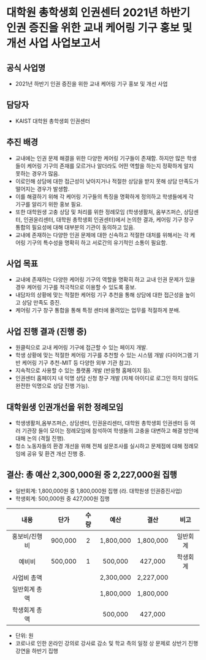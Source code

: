 대학원 총학생회 인권센터 2021년 하반기 인권 증진을 위한 교내 케어링 기구 홍보 및 개선 사업 사업보고서
===

## 공식 사업명
- 2021년 하반기 인권 증진을 위한 교내 케어링 기구 홍보 및 개선 사업

## 담당자
- KAIST 대학원 총학생회 인권센터

## 추진 배경
- 교내에는 인권 문제 해결을 위한 다양한 케어링 기구들이 존재함. 하지만 많은 학생들이 케어링 기구의 존재를 모르거나 알더라도 어떤 역할을 하는지 정확하게 알지 못하는 경우가 많음.
- 이로인해 상담에 대한 접근성이 낮아지거나 적절한 상담을 받지 못해 상담 만족도가 떨어지는 경우가 발생함.
- 이를 해결하기 위해 각 케어링 기구들의 특징을 명확하게 정의하고 학생들에게 각 기구를 알리기 위한 홍보 필요.
- 또한 대학원생 고충 상담 및 처리를 위한 정례모임 (학생생활처, 옴부즈퍼슨, 상담센터, 인권윤리센터, 대학원 총학생회 인권센터)에서 논의한 결과, 케어링 기구 창구 통합의 필요성에 대해 대부분의 기관이 동의하고 있음.
- 교내에 존재하는 다양한 인권 문제에 대한 신속하고 적절한 대처를 위해서는 각 케어링 기구의 특수성을 명확히 하고 서로간의 유기적인 소통이 필요함.

## 사업 목표
- 교내에 존재하는 다양한 케어링 기구의 역할을 명확히 하고 교내 인권 문제가 있을 경우 케어링 기구를 적극적으로 이용할 수 있도록 홍보.
- 내담자의 상황에 맞는 적절한 케어링 기구 추천을 통해 상담에 대한 접근성을 높이고 상담 만족도 증진.
- 케어링 기구 창구 통합을 통해 특정 센터에 몰려있는 업무를 적절하게 분배.

## 사업 진행 결과 (진행 중)
- 원클릭으로 교내 케어링 기구에 접근할 수 있는 페이지 개발.
- 학생 상황에 맞는 적절한 케어링 기구를 추천할 수 있는 시스템 개발 (다이어그램 기반 케어링 기구 추천-MIT 등 다양한 외부 기관 참고).
- 지속적으로 사용할 수 있는 플랫폼 개발 (반응형 홈페이지 등).
- 인권센터 홈페이지 내 익명 상담 신청 창구 개발 (자체 아이디로 로그인 하지 않아도 완전한 익명으로 상담 진행 가능).

## 대학원생 인권개선을 위한 정례모임
- 학생생활처,옴부즈퍼슨, 상담센터, 인권윤리센터, 대학원 총학생회 인권센터 등 여러 기관장 들이 모이는 정례모임에 참석하여 학생들의 고충을 대변하고 해결 방안에 대해 논의 (격월 진행).
- 청소 노동자들의 환경 개선을 위해 전체 설문조사를 실시하고 문제점에 대해 정례모임에 공유 및 환견 개선 진행 중.

## 결산: 총 예산 2,300,000원 중 2,227,000원 집행 
   - 일반회계: 1,800,000원 중 1,800,000원 집행 (라. 대학원생 인권증진사업)
   - 학생회계: 500,000원 중 427,000원 집행

| 내용      | 단가      | 수량 | 예산        | 결산        | 비고   |
|:---------:|:---------:|:----:|:-----------:|:-----------:|:------:|
| 홍보비/진행비 | 900,000 | 2  | 1,800,000 | 1,800,000 | 일반회계 |
| 예비비     | 500,000 | 1  | 500,000   | 427,000   | 학생회계 |
| 사업비 총액  |         |    | 2,300,000 | 2,227,000 |      |
| 일반회계 총액 |         |    | 1,800,000 | 1,800,000 |      |
| 학생회계 총액 |         |    | 500,000   | 427,000   |      |

   - 단위: 원
   - 코로나로 인한 온라인 강의로 강사료 감소 및 학교 측의 일정 상 문제로 상반기 진행 강연을 하반기 집행
